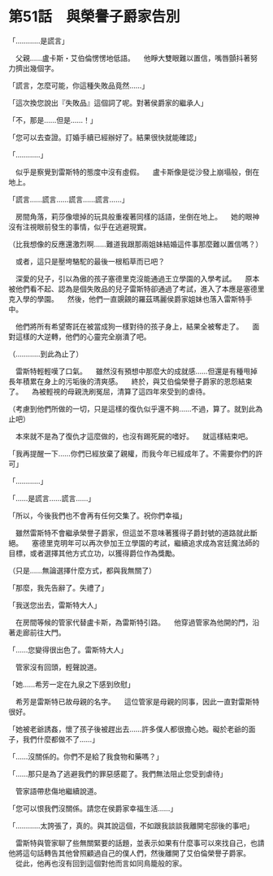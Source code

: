# 第51話　與榮譽子爵家告別

「…………是謊言」

　父親……盧卡斯・艾伯倫愣愣地低語。
　他睜大雙眼難以置信，嘴唇顫抖著努力擠出幾個字。

「謊言，怎麼可能，你這種失敗品竟然……」

「這次換您說出『失敗品』這個詞了呢。對著侯爵家的繼承人」

「不，那是……但是……！」

「您可以去查證。訂婚手續已經辦好了。結果很快就能確認」

「…………」

　似乎是察覺到雷斯特的態度中沒有虛假。
　盧卡斯像是從沙發上崩塌般，倒在地上。

「謊言……謊言……謊言……謊言……」

　房間角落，莉莎像壞掉的玩具般重複著同樣的話語，坐倒在地上。
　她的眼神沒有注視眼前發生的事情，似乎在逃避現實。

（比我想像的反應還激烈啊……難道我跟那兩姐妹結婚這件事那麼難以置信嗎？）

　或者，這只是壓垮駱駝的最後一根稻草而已吧？

　深愛的兒子，引以為傲的孩子塞德里克沒能通過王立學園的入學考試。
　原本被他們看不起、認為是個失敗品的兒子雷斯特卻通過了考試，進入了本應是塞德里克入學的學園。
　然後，他們一直覬覦的羅茲瑪麗侯爵家姐妹也落入雷斯特手中。

　他們將所有希望寄託在被當成狗一樣對待的孩子身上，結果全被奪走了。
　面對這樣的大逆轉，他們的心靈完全崩潰了吧。

（…………到此為止了）

　雷斯特輕輕嘆了口氣。
　雖然沒有預想中那麼大的成就感……但還是有種甩掉長年積累在身上的污垢後的清爽感。
　終於，與艾伯倫榮譽子爵家的恩怨結束了。
　為被輕視的母親洗刷冤屈，清算了這四年來受到的虐待。

（考慮到他們所做的一切，只是這樣的復仇似乎還不夠……不過，算了。就到此為止吧）

　本來就不是為了復仇才這麼做的，也沒有踢死屍的嗜好。
　就這樣結束吧。

「我再提醒一下……你們已經放棄了親權，而我今年已經成年了。不需要你們的許可」

「…………」

「……是謊言……謊言……」

「所以，今後我們也不會再有任何交集了。祝你們幸福」

　雖然雷斯特不會繼承榮譽子爵家，但這並不意味著獲得子爵封號的道路就此斷絕。
　塞德里克明年可以再次參加王立學園的考試，繼續追求成為宮廷魔法師的目標，或者選擇其他方式立功，以獲得爵位作為獎勵。

（只是……無論選擇什麼方式，都與我無關了）

「那麼，我先告辭了。失禮了」

「我送您出去，雷斯特大人」

　在房間等候的管家代替盧卡斯，為雷斯特引路。
　他穿過管家為他開的門，沿著走廊前往大門。

「……您變得很出色了。雷斯特大人」

　管家沒有回頭，輕聲說道。

「她……希芳一定在九泉之下感到欣慰」

　希芳是雷斯特已故母親的名字。
　這位管家是母親的同事，因此一直對雷斯特很好。

「她被老爺誘姦，懷了孩子後被趕出去……許多僕人都很擔心她。礙於老爺的面子，我們什麼都做不了……」

「……沒關係的。你們不是給了我食物和藥嗎？」

「……那只是為了逃避我們的罪惡感罷了。我們無法阻止您受到虐待」

　管家語帶悲傷地繼續說道。

「您可以恨我們沒關係。請您在侯爵家幸福生活……」

「…………太誇張了，真的。與其說這個，不如跟我談談我離開宅邸後的事吧」

　雷斯特與管家聊了些無關緊要的話題，並表示如果有什麼事可以來找自己，也請他將這句話轉告其他曾照顧過自己的僕人們，然後離開了艾伯倫榮譽子爵家。
　從此，他再也沒有回到這個對他而言如同鳥籠般的家。